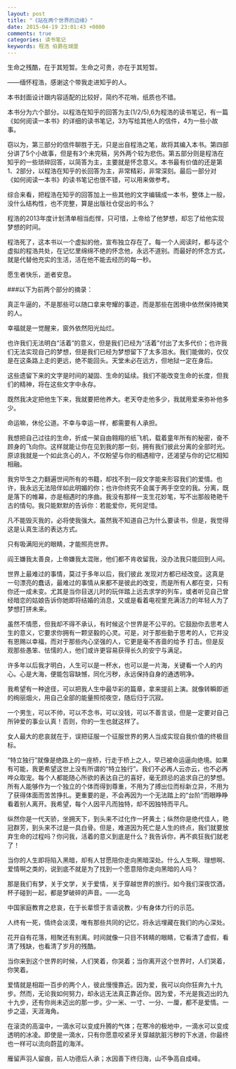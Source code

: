 ```yaml
---
layout: post
title: "《站在两个世界的边缘》"
date: 2015-04-19 23:01:43 +0800
comments: true
categories: 读书笔记
keywords: 程浩 伯爵在城堡
---
```


生命之残酷，在于其短暂。生命之可贵，亦在于其短暂。

——缅怀程浩，感谢这个带我走进知乎的人。

<!--more-->

 
本书封面设计跟内容适配的比较好，简约不花哨，纸质也不错。

本书分为六个部分。以程浩在知乎的回答为主(1/2/5),6为程浩的读书笔记，有一篇《如何阅读一本书》的详细的读书笔记，3为写给其他人的信件，4为一些小故事。

窃以为，第三部分的信件聊胜于无，只是出自程浩之笔，故将其编入本书。第四部分讲了5个小故事，但是有3个未完稿，另外两个较为悲伤。第五部分则是程浩在知乎的一些琐碎回答，以简答为主，主要就是怀念意义。本书最有价值的还是第1、2部分，以程浩在知乎的长回答为主，非常精彩，非常深刻。最后一部分对《如何阅读一本书》的读书笔记也很不错，可以用来做参考。
 
  综合来看，把程浩在知乎的回答加上一些其他的文字编辑成一本书，整体上一般，没什么结构性，也不完整，算是出版社仓促出的书么？

  程浩的2013年度计划清单相当彪悍，只可惜，上帝给了他梦想，却忘了给他实现梦想的时间。

  程浩死了，这本书以一个虚拟的他，宣布独立存在了。每一个人阅读时，都与这个虚拟的程浩共处，在记忆里绵绵不绝的怀念他，永远不道别。而最好的怀念方式，就是代替他充实的生活，活在他不能去经历的每一秒。

  愿生者快乐，逝者安息。 

###以下为前两个部分的摘录：
 
  真正牛逼的，不是那些可以随口拿来夸耀的事迹，而是那些在困境中依然保持微笑的人。
 
  幸福就是一觉醒来，窗外依然阳光灿烂。
 
  也许我们无法明白“活着”的意义，但是我们已经为“活着”付出了太多代价；也许我们无法实现自己的梦想，但是我们已经为梦想留下了太多泪水。我们能做的，仅仅是在这条路上走的更远，绝不能回头。天堂未必在远方，但地狱一定在身后。
 
  这些遗留下来的文字是时间的凝固、生命的延续。我们不能改变生命的长度，但我们的精神，将在这些文字中永存。
 
  既然我决定把他生下来，我就要把他养大。老天夺走他多少，我就用爱来弥补他多少。
 
  命运嘛，休伦公道。不幸与幸运一样，都需要有人承担。
 
  我想把自己过往的生命，折成一架自由翱翔的纸飞机，载着童年所有的秘密，奋不顾身的飞向你。这样就能让你在见到我的那一刻，拥有我们彼此分离的全部时光。原谅我就是一个如此贪心的人，不仅盼望与你的相遇相守，还渴望与你的记忆相知相融。
 
  我穷毕生之力翻遍世间所有的书籍，却找不到一段文字能来形容我们的爱情。也许，我永远无法陪伴如此明媚的你；也许你终究不会属于两手空空的我。分离，既是落下的帷幕，亦是相遇时的序曲。我没有那样一支生花妙笔，写不出那般艳艳千古的情句。我只能默默的告诉你：若能爱你，死何足惜。

  凡不能毁灭我的，必将使我强大。虽然我不知道自己为什么要读书，但是，我觉得这是认真生活的表达方式。

  只有吸满阳光的眼睛，才能照亮世界。

  阎王嫌我太善良，上帝嫌我太混账，他们都不肯收留我，没办法我只能回到人间。

  世界上最难过的事情，莫过于多年以后，我们彼此 发现对方都已经改变。这真是一句漂亮的蠢话，最难过的事情从来都不是彼此的改变，而是所有人都在变，只有你还一成未变。尤其是当你目送儿时的玩伴踏上远去求学的列车，或者听见自己曾经暗恋的姑娘告诉你她即将结婚的消息，又或是看着电视里充满活力的年轻人为了梦想打拼未来。

  虽然不情愿，但我却不得不承认，有时候这个世界是不公平的。它鼓励你去思考人生的意义，它要求你拥有一颗坚毅的心灵。可是，对于那些勤于思考的人，它并没有恩赐以幸福，而对于那些内心坚强的人，它更是毫不吝啬的给予 打击。但是反观那些愚笨、怯懦的人，他们或许更容易获得长久的安宁与满足。

  许多年以后我才明白，人生可以是一杯水，也可以是一片海，关键看一个人的内心。心是大海，便能包容缺憾，同化污秽，永远保持自身的通透明净。

  我希望有一种途径，可以把我人生中最华彩的篇章，拿来提前上演。就像转瞬即逝的绚丽烟火，用自己全部的能量照彻夜空，随后归于沉寂。

  一个男生，可以不帅，可以不念书，可以没钱，可以不善言谈，但是一定要对自己所钟爱的事业认真！否则，你的一生也就这样了。

  女人最大的悲哀就在于，误把征服一个征服世界的男人当成实现自我价值的终极目标。

  “特立独行”就像是绝路上的一座桥，行走于桥上之人，早已被命运逼向绝境。如果有可能，我更希望这世上没有所谓的“特立独行”。我们不必再人云亦云，也不必再哗众取宠。每个人都能随心所欲的表达自己的喜好，毫无顾忌的追求自己的梦想。所有人能够作为一个独立的个体而得到尊重，不用为了搏出位而标新立异，不用为了获得体面而苦苦挣扎。更重要的是，不会再因为一个无法踏上的“台阶”而眼睁睁看着别人离开。我希望，每个人因平凡而独特，却不因独特而平凡。

  纵然你是一代天骄，坐拥天下，到头来不过化作一抔黄土；纵然你是绝代佳人，艳冠群芳，到头来不过是一具白骨。但是，难道因为死亡是人生的终点，我们就要放弃生命的过程吗？你问我，活着的意义到底是什么？我告诉你，再不疯狂我们就老了！

  当你的人生即将陷入黑暗，却有人甘愿陪你走向黑暗深处。什么人生啊、理想啊、爱情啊之类的，说到底不就是为了找到一个愿意陪你走向黑暗的人吗？

  那是我们有梦，关于文学，关于爱情，关于穿越世界的旅行。如今我们深夜饮酒，杯子碰到一起，都是梦破碎的声音。——北岛

  中国家庭教育之悲哀，在于长辈惯于言语说教，少有身体力行的示范。

  人终有一死，情终会淡漠，唯有那些共同的记忆，将永远埋藏在我们的内心深处。

  花开自有花落，相聚还有别离。时间就像一只目不转睛的眼睛，它看清了虚假，看清了残缺，也看清了岁月的残酷。

  当你来到这个世界的时候，人们笑着，你哭着；当你离开这个世界时，人们哭着，你笑着。

  爱情就是相距一百步的两个人，彼此慢慢靠近。因为爱，我可以向你狂奔九十九步。然而，无论我如何努力，却永远无法真正靠近你。因为爱，不光是我迈出的九十九步，还有你尚未迈出的那一步。少一米、一寸、一分、一厘，都不是爱情。一步之遥，天涯海角。

  在滚烫的高温中，一滴水可以变成升腾的气体；在寒冷的极地中，一滴水可以变成透明的冰凌。即使是一滴水，只有你愿意咬紧牙关穿越肮脏污秽的下水道，你最终也一样可以流向蔚蓝的海洋。

  雁留声羽人留痕，前人功德后人承；水因善下终归海，山不争高自成峰。